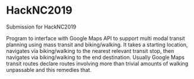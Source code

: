 # HackNC2019
Submission for HackNC2019

Program to interface with Google Maps API to support multi modal transit planning using mass transit and biking/walking. It takes a starting location, navigates via biking/walking to the nearest relevant transit stop, then navigates via biking/walking to the end destination. Usually Google Maps transit routes declare routes involving more than trivial amounts of walking unpassable and this remedies that.
